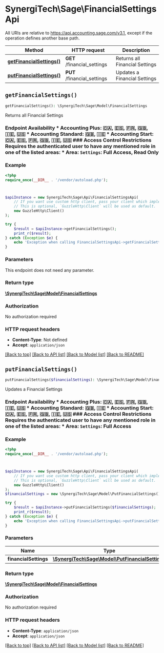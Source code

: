 # SynergiTech\Sage\FinancialSettingsApi

All URIs are relative to https://api.accounting.sage.com/v3.1, except if the operation defines another base path.

| Method | HTTP request | Description |
| ------------- | ------------- | ------------- |
| [**getFinancialSettings()**](FinancialSettingsApi.md#getFinancialSettings) | **GET** /financial_settings | Returns all Financial Settings |
| [**putFinancialSettings()**](FinancialSettingsApi.md#putFinancialSettings) | **PUT** /financial_settings | Updates a Financial Settings |


## `getFinancialSettings()`

```php
getFinancialSettings(): \SynergiTech\Sage\Model\FinancialSettings
```

Returns all Financial Settings

### Endpoint Availability  * Accounting Plus: 🇨🇦, 🇪🇸, 🇫🇷, 🇬🇧, 🇮🇪, 🇺🇸 * Accounting Standard: 🇬🇧, 🇮🇪 * Accounting Start: 🇨🇦, 🇪🇸, 🇫🇷, 🇬🇧, 🇮🇪, 🇺🇸  ### Access Control Restrictions  Requires the authenticated user to have any mentioned role in one of the listed areas: * Area: `Settings`: Full Access, Read Only

### Example

```php
<?php
require_once(__DIR__ . '/vendor/autoload.php');



$apiInstance = new SynergiTech\Sage\Api\FinancialSettingsApi(
    // If you want use custom http client, pass your client which implements `GuzzleHttp\ClientInterface`.
    // This is optional, `GuzzleHttp\Client` will be used as default.
    new GuzzleHttp\Client()
);

try {
    $result = $apiInstance->getFinancialSettings();
    print_r($result);
} catch (Exception $e) {
    echo 'Exception when calling FinancialSettingsApi->getFinancialSettings: ', $e->getMessage(), PHP_EOL;
}
```

### Parameters

This endpoint does not need any parameter.

### Return type

[**\SynergiTech\Sage\Model\FinancialSettings**](../Model/FinancialSettings.md)

### Authorization

No authorization required

### HTTP request headers

- **Content-Type**: Not defined
- **Accept**: `application/json`

[[Back to top]](#) [[Back to API list]](../../README.md#endpoints)
[[Back to Model list]](../../README.md#models)
[[Back to README]](../../README.md)

## `putFinancialSettings()`

```php
putFinancialSettings($financialSettings): \SynergiTech\Sage\Model\FinancialSettings
```

Updates a Financial Settings

### Endpoint Availability  * Accounting Plus: 🇨🇦, 🇪🇸, 🇫🇷, 🇬🇧, 🇮🇪, 🇺🇸 * Accounting Standard: 🇬🇧, 🇮🇪 * Accounting Start: 🇨🇦, 🇪🇸, 🇫🇷, 🇬🇧, 🇮🇪, 🇺🇸  ### Access Control Restrictions  Requires the authenticated user to have any mentioned role in one of the listed areas: * Area: `Settings`: Full Access

### Example

```php
<?php
require_once(__DIR__ . '/vendor/autoload.php');



$apiInstance = new SynergiTech\Sage\Api\FinancialSettingsApi(
    // If you want use custom http client, pass your client which implements `GuzzleHttp\ClientInterface`.
    // This is optional, `GuzzleHttp\Client` will be used as default.
    new GuzzleHttp\Client()
);
$financialSettings = new \SynergiTech\Sage\Model\PutFinancialSettings(); // \SynergiTech\Sage\Model\PutFinancialSettings

try {
    $result = $apiInstance->putFinancialSettings($financialSettings);
    print_r($result);
} catch (Exception $e) {
    echo 'Exception when calling FinancialSettingsApi->putFinancialSettings: ', $e->getMessage(), PHP_EOL;
}
```

### Parameters

| Name | Type | Description  | Notes |
| ------------- | ------------- | ------------- | ------------- |
| **financialSettings** | [**\SynergiTech\Sage\Model\PutFinancialSettings**](../Model/PutFinancialSettings.md)|  | |

### Return type

[**\SynergiTech\Sage\Model\FinancialSettings**](../Model/FinancialSettings.md)

### Authorization

No authorization required

### HTTP request headers

- **Content-Type**: `application/json`
- **Accept**: `application/json`

[[Back to top]](#) [[Back to API list]](../../README.md#endpoints)
[[Back to Model list]](../../README.md#models)
[[Back to README]](../../README.md)
